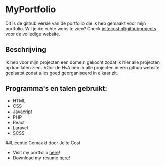 # MyPortfolio
Dit is de github versie van de portfolio die ik heb gemaakt voor mijn portfolio. Wil je de echte website zien? Check [jeltecost.nl/githubprojects](https://jeltecost.nl/github/projects/list/?showall) voor de volledige website.

## Beschrijving
Ik heb voor mijn projecten een domein gekocht zodat ik hier alle projecten op kan laten zien. VOor de HvA heb ik alle projecten in een github website geplaatst zodat alles goed georganiseerd in elkaar zit.


## Programma's en talen gebruikt:
- HTML
- CSS
- Javacript
- PHP
- React
- Laravel
- SCSS

 

##Licentie
Gemaakt door Jelte Cost

- Visit my portfolio [here](https://jeltecost.nl)!
- Download my resume [here](https://jeltecost.nl/assets/pdf/resume_jelte_cost.pdf)!

